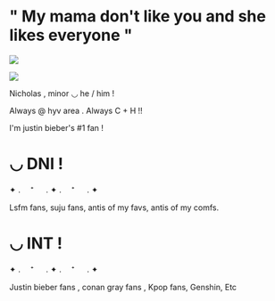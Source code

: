 # " My mama don't like you and she likes everyone " 



![](https://i.pinimg.com/736x/33/6a/f7/336af710de2754d4cef1f4fe449b71c2.jpg)


![](https://i.pinimg.com/736x/2a/6e/8f/2a6e8f04481d530e5666478688b45a8b.jpg)

Nicholas , minor ◡ he / him !

Always @ hyv area . Always C + H !! 

I'm justin bieber's #1 fan !

# ◡ DNI ! 

✦ . 　⁺ 　 . ✦ . 　⁺ 　 . ✦

Lsfm fans, suju fans, antis of my favs, antis of my comfs. 

# ◡ INT !

✦ . 　⁺ 　 . ✦ . 　⁺ 　 . ✦

Justin bieber fans , conan gray fans , Kpop fans, Genshin, Etc
